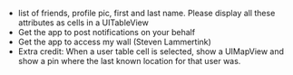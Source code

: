 - list of friends, profile pic, first and last name.  Please display all these attributes as cells in a UITableView
- Get the app to post notifications on your behalf
- Get the app to access my wall (Steven Lammertink)
- Extra credit: When a user table cell is selected, show a UIMapView and show a pin where the last known location for that user was.
